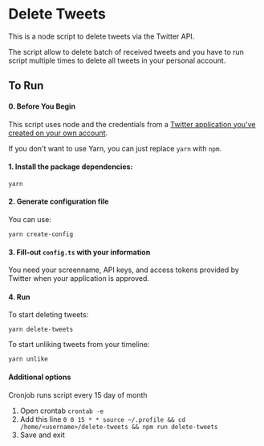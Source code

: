 # Delete Tweets

This is a node script to delete tweets via the Twitter API.

The script allow to delete batch of received tweets and you have to run script multiple times to delete all tweets in your personal account.

## To Run

#### 0. Before You Begin

This script uses node and the credentials from a [Twitter application you've
created on your own account](https://developer.twitter.com/en/apply-for-access).

If you don't want to use Yarn, you can just replace `yarn` with `npm`.

#### 1. Install the package dependencies:

```
yarn
```

#### 2. Generate configuration file

You can use:

```
yarn create-config
```

#### 3. Fill-out `config.ts` with your information

You need your screenname, API keys, and access tokens provided by Twitter when your application is approved.

#### 4. Run

To start deleting tweets:

```
yarn delete-tweets
```

To start unliking tweets from your timeline:

```
yarn unlike
```


#### Additional options

Cronjob runs script every 15 day of month

1. Open crontab `crontab -e`
2. Add this line `0 0 15 * * source ~/.profile && cd /home/<username>/delete-tweets && npm run delete-tweets`
3. Save and exit

